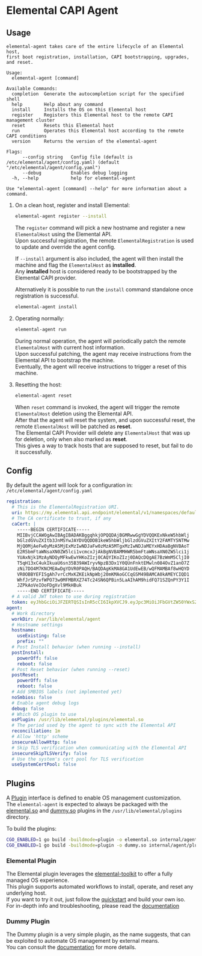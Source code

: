 # Elemental CAPI Agent

## Usage

```text
elemental-agent takes care of the entire lifecycle of an Elemental host, 
first boot registration, installation, CAPI bootstrapping, upgrades, and reset.

Usage:
  elemental-agent [command]

Available Commands:
  completion  Generate the autocompletion script for the specified shell
  help        Help about any command
  install     Installs the OS on this Elemental host
  register    Registers this Elemental host to the remote CAPI management cluster
  reset       Resets this Elemental host
  run         Operates this Elemental host according to the remote CAPI conditions
  version     Returns the version of the elemental-agent

Flags:
      --config string   Config file (default is /etc/elemental/agent/config.yaml) (default "/etc/elemental/agent/config.yaml")
      --debug           Enables debug logging
  -h, --help            help for elemental-agent

Use "elemental-agent [command] --help" for more information about a command.
```

1. On a clean host, register and install Elemental:

    ```bash
    elemental-agent register --install
    ```

    The `register` command will pick a new hostname and register a new `ElementalHost` using the Elemental API.  
    Upon successful registration, the remote `ElementalRegistration` is used to update and override the agent config.  

    If `--install` argument is also included, the agent will then install the machine and flag the `ElementalHost` as **installed**.  
    Any **installed** host is considered ready to be bootstrapped by the Elemental CAPI provider.  

    Alternatively it is possible to run the `install` command standalone once registration is successful.

    ```bash
    elemental-agent install
    ```

1. Operating normally:  

    ```bash
    elemental-agent run
    ```

    During normal operation, the agent will periodically patch the remote `ElementalHost` with current host information.  
    Upon successful patching, the agent may receive instructions from the Elemental API to bootstrap the machine.  
    Eventually, the agent will receive instructions to trigger a reset of this machine.  

1. Resetting the host:  

    ```bash
    elemental-agent reset
    ```

    When `reset` command is invoked, the agent will trigger the remote `ElementalHost` deletion using the Elemental API.  
    After that the agent will reset the system, and upon successful reset, the remote `ElementalHost` will be patched as **reset**.  
    The Elemental CAPI Provider will delete any `ElementalHost` that was up for deletion, only when also marked as **reset**.  
    This gives a way to track hosts that are supposed to reset, but fail to do it successfully.  

## Config

By default the agent will look for a configuration in: `/etc/elemental/agent/config.yaml`

```yaml
registration:
  # This is the ElementalRegistration URI.
  uri: https://my.elemental.api.endpoint/elemental/v1/namespaces/default/registrations/my-registration
  # The CA certificate to trust, if any
  caCert: |
    -----BEGIN CERTIFICATE-----
    MIIBvjCCAWOgAwIBAgIBADAKBggqhkjOPQQDAjBGMRwwGgYDVQQKExNkeW5hbWlj
    bGlzdGVuZXItb3JnMSYwJAYDVQQDDB1keW5hbWljbGlzdGVuZXItY2FAMTY5NTMw
    MjQ0MjAeFw0yMzA5MjExMzIwNDJaFw0zMzA5MTgxMzIwNDJaMEYxHDAaBgNVBAoT
    E2R5bmFtaWNsaXN0ZW5lci1vcmcxJjAkBgNVBAMMHWR5bmFtaWNsaXN0ZW5lci1j
    YUAxNjk1MzAyNDQyMFkwEwYHKoZIzj0CAQYIKoZIzj0DAQcDQgAE7BzWmM5CljI0
    T5qH13xC4ukIkuaU6sn35B39AWIryvNpzB3Dx1Y0QUnFnktEMwln084OvZ1anO7Z
    zNi7DO4M7KNCMEAwDgYDVR0PAQH/BAQDAgKkMA8GA1UdEwEB/wQFMAMBAf8wHQYD
    VR0OBBYEFISgAh7vrCcMxKZKEikNpWbj20mKMAoGCCqGSM49BAMCA0kAMEYCIQD1
    WhfJrSPzvfWPO73w0MFMBRXZ74Tc24SN6QPBin5LaAIhAM9hidFQ71SZQnPY3Y1I
    JZPkAoVeIOoFDgXvl9MkHBuk
    -----END CERTIFICATE-----
  # A valid JWT token to use during registration
  token: eyJhbGciOiJFZERTQSIsInR5cCI6IkpXVCJ9.eyJpc3MiOiJFbGVtZW50YWxSZWdpc3RyYXRpb25SZWNvbmNpbGVyIiwic3ViIjoiaHR0cDovLzE5Mi4xNjguMTIyLjEwOjMwMDA5L2VsZW1lbnRhbC92MS9uYW1lc3BhY2VzL2RlZmF1bHQvcmVnaXN0cmF0aW9ucy9teS1yZWdpc3RyYXRpb24iLCJhdWQiOlsiaHR0cDovLzE5Mi4xNjguMTIyLjEwOjMwMDA5L2VsZW1lbnRhbC92MS9uYW1lc3BhY2VzL2RlZmF1bHQvcmVnaXN0cmF0aW9ucy9teS1yZWdpc3RyYXRpb24iXSwibmJmIjoxNjk5ODY0NzIwLCJpYXQiOjE2OTk4NjQ3MjB9.YQsYZoaZ3tGV6z5aXo1e9LmGdA-wQOtmmpi4yAAfXcqh6_S6iIjgblXqw6koQJCzhBMy2-APPQL0ANEBcAljBQ
agent:
  # Work directory
  workDir: /var/lib/elemental/agent
  # Hostname settings
  hostname:
    useExisting: false
    prefix: ""
  # Post Install behavior (when running --install)
  postInstall:
    powerOff: false
    reboot: false
  # Post Reset behavior (when running --reset)
  postReset:
    powerOff: false
    reboot: false
  # Add SMBIOS labels (not implemented yet)
  noSmbios: false
  # Enable agent debug logs
  debug: false
  # Which OS plugin to use
  osPlugin: /usr/lib/elemental/plugins/elemental.so
  # The period used by the agent to sync with the Elemental API
  reconciliation: 1m
  # Allow 'http' scheme
  insecureAllowHttp: false
  # Skip TLS verification when communicating with the Elemental API
  insecureSkipTLSVerify: false
  # Use the system's cert pool for TLS verification
  useSystemCertPool: false
```

## Plugins

A [Plugin](../../pkg/agent/osplugin/plugin.go) interface is defined to enable OS management customization.  
The `elemental-agent` is expected to always be packaged with the [elemental.so](../../internal/agent/plugin/elemental/elemental.go) and [dummy.so](../../internal/agent/plugin/dummy/dummy.go) plugins in the `/usr/lib/elemental/plugins` directory.  

To build the plugins:  

```bash
CGO_ENABLED=1 go build -buildmode=plugin -o elemental.so internal/agent/plugin/elemental/elemental.go
CGO_ENABLED=1 go build -buildmode=plugin -o dummy.so internal/agent/plugin/dummy/dummy.go
```

### Elemental Plugin

The Elemental plugin leverages the [elemental-toolkit](https://rancher.github.io/elemental-toolkit/) to offer a fully managed OS experience.  
This plugin supports automated workflows to install, operate, and reset any underlying host.  
If you want to try it out, just follow the [quickstart](../../doc/QUICKSTART.md) and build your own iso.  
For in-depth info and troubleshooting, please read the [documentation](./PLUGIN_ELEMENTAL.md)

### Dummy Plugin

The Dummy plugin is a very simple plugin, as the name suggests, that can be exploited to automate OS management by external means.  
You can consult the [documentation](./PLUGIN_DUMMY.md) for more details.
